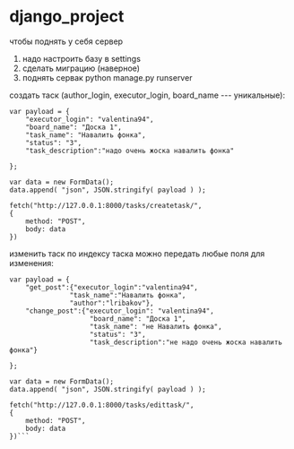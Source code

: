 # django_project
чтобы поднять у себя сервер
1) надо настроить базу в settings
2) сделать миграцию (наверное)
3) поднять сервак python manage.py runserver


создать таск (author_login, executor_login, board_name --- уникальные):
```
var payload = {
    "executor_login": "valentina94",
    "board_name": "Доска 1",
    "task_name": "Навалить фонка",
    "status": "3",
    "task_description":"надо очень жоска навалить фонка"
    
};

var data = new FormData();
data.append( "json", JSON.stringify( payload ) );

fetch("http://127.0.0.1:8000/tasks/createtask/",
{
    method: "POST",
    body: data
})
```
изменить таск по индексу таска можно передать любые поля для изменения: 
```
var payload = {
    "get_post":{"executor_login":"valentina94",
               "task_name":"Навалить фонка",
               "author":"lribakov"},
    "change_post":{"executor_login": "valentina94",
                    "board_name": "Доска 1",
                    "task_name": "не Навалить фонка",
                    "status": "3",
                    "task_description":"не надо очень жоска навалить фонка"}
    
};

var data = new FormData();
data.append( "json", JSON.stringify( payload ) );

fetch("http://127.0.0.1:8000/tasks/edittask/",
{
    method: "POST",
    body: data
})```